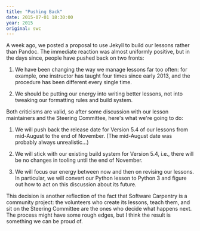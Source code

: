 ```yaml
---
title: "Pushing Back"
date: 2015-07-01 18:30:00
year: 2015
original: swc
---
```

<p>
  A week ago,
  we posted a proposal to
  use Jekyll to build our lessons
  rather than Pandoc.
  The immediate reaction was almost uniformly positive,
  but in the days since,
  people have pushed back on two fronts:
</p>
<ol>
  <li>
    <p>
      We have been changing the way we manage lessons far too often:
      for example,
      one instructor has taught four times since early 2013,
      and the procedure has been different every single time.
    </p>
  </li>
  <li>
    <p>
      We should be putting our energy into writing better lessons,
      not into tweaking our formatting rules and build system.
    </p>
  </li>
</ol>
<p>
  Both criticisms are valid,
  so after some discussion with our lesson maintainers and the Steering Committee,
  here's what we're going to do:
</p>
<ol>
  <li>
    <p>
      We will push back the release date for Version 5.4 of our lessons
      from mid-August to the end of November.
      (The mid-August date was probably always unrealistic…)
    </p>
  </li>
  <li>
    <p>
      We will stick with our existing build system for Version 5.4,
      i.e.,
      there will be no changes in tooling until the end of November.
    </p>
  </li>
  <li>
    <p>
      We will focus our energy between now and then on revising our lessons.
      In particular,
      we will convert our Python lesson to Python 3
      and figure out how to act on
      this discussion about its future.
    </p>
  </li>
</ol>
<p>
  This decision is another reflection of the fact that Software Carpentry is a community project:
  the volunteers who create its lessons, teach them, and sit on the Steering Committee
  are the ones who decide what happens next.
  The process might have some rough edges,
  but I think the result is something we can be proud of.
</p>
